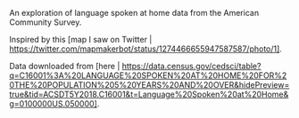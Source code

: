 An exploration of language spoken at home data from the American Community Survey. 

Inspired by this [map I saw on Twitter |  https://twitter.com/mapmakerbot/status/1274466655947587587/photo/1]. 

Data downloaded from [here |  https://data.census.gov/cedsci/table?q=C16001%3A%20LANGUAGE%20SPOKEN%20AT%20HOME%20FOR%20THE%20POPULATION%205%20YEARS%20AND%20OVER&hidePreview=true&tid=ACSDT5Y2018.C16001&t=Language%20Spoken%20at%20Home&g=0100000US.050000].